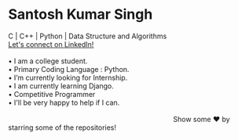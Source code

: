 <h1>Santosh Kumar Singh</h1>
<p>
C | C++ | Python | Data Structure and Algorithms<br>
<a href = "https://www.linkedin.com/in/santosh-kumar-singh-072a54194/">Let's connect on LinkedIn!</a><br><br>
•	I am a college student.<br>
•	Primary Coding Language : Python.<br>
•	I’m currently looking for Internship.<br>
•	I am currently learning Django.<br>
•	Competitive Programmer<br>
•	I'll be very happy to help if I can.<br>
<br>
&emsp;&emsp;&emsp;&emsp;&emsp;&emsp;&emsp;&emsp;&emsp;&emsp;&emsp;&emsp;&emsp;&emsp;&emsp;&emsp;&emsp;&emsp;&emsp;&emsp;&emsp;&emsp;&emsp;&emsp;Show some  ❤️  by starring some of the repositories!
<br>
</p>
